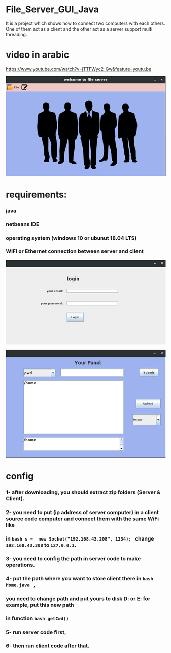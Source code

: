 # File_Server_GUI_Java
It is a project which shows how to connect two computers with each others.
One of them act as a client and the other act as a server support multi threading. 


# video in arabic
https://www.youtube.com/watch?v=jTTFWyc2-Gw&feature=youtu.be

![](welcome.png)


# requirements:
### java
### netbeans IDE
### operating system (windows 10 or ubunut 18.04 LTS)
### WIFI or Ethernet connection between server and client

![](login.png)

![](home.png)

# config

### 1- after downloading, you should extract zip folders (Server & Client).

### 2- you need to put (ip address of server computer) in a client source code computer and connect them with the same WiFi like 
### in ```bash s =  new Socket("192.168.43.208", 1234); ``` change ```192.168.43.208``` to ```127.0.0.1```.

### 3- you need to config the path in server code to make operations.

### 4- put the path where you want to store client there in ```bash Home.java ``` , 
### you need to change path and put yours to disk D: or E: for example, put this new path
### in function ```bash getCwd() ``` 

### 5- run server code first,

### 6- then run client code after that.


